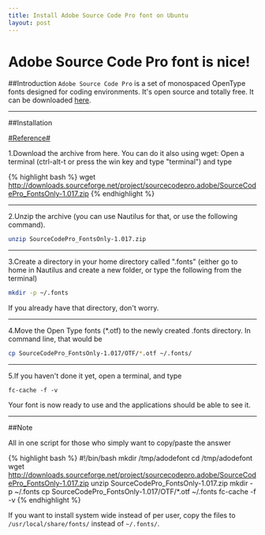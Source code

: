 ```yaml
---
title: Install Adobe Source Code Pro font on Ubuntu
layout: post
---
```


Adobe Source Code Pro font is nice!
=========

##Introduction
`Adobe Source Code Pro` is a set of monospaced OpenType fonts designed for coding environments. It's open source and totally free. It can be downloaded [here](http://store1.adobe.com/cfusion/store/html/index.cfm?event=displayFontPackage&code=1960).

---------------

##Installation

[#Reference#](http://askubuntu.com/questions/193072/how-to-use-the-new-adobe-source-code-pro-font)

1.Download the archive from here. You can do it also using wget: Open a terminal (ctrl-alt-t or press the win key and type "terminal") and type

{% highlight bash %}
wget http://downloads.sourceforge.net/project/sourcecodepro.adobe/SourceCodePro_FontsOnly-1.017.zip
{% endhighlight %}

---------------

2.Unzip the archive (you can use Nautilus for that, or use the following command).

```bash
unzip SourceCodePro_FontsOnly-1.017.zip
```

---------------

3.Create a directory in your home directory called ".fonts" (either go to home in Nautilus and create a new folder, or type the following from the terminal)

```bash
mkdir -p ~/.fonts
```

If you already have that directory, don't worry.

---------------

4.Move the Open Type fonts (*.otf) to the newly created .fonts directory. In command line, that would be

```bash
cp SourceCodePro_FontsOnly-1.017/OTF/*.otf ~/.fonts/
```
---------------

5.If you haven't done it yet, open a terminal, and type
```
fc-cache -f -v
```

Your font is now ready to use and the applications should be able to see it.

---------------

##Note

All in one script for those who simply want to copy/paste the answer

{% highlight bash %}
#!/bin/bash
mkdir /tmp/adodefont
cd /tmp/adodefont
wget http://downloads.sourceforge.net/project/sourcecodepro.adobe/SourceCodePro_FontsOnly-1.017.zip
unzip SourceCodePro_FontsOnly-1.017.zip
mkdir -p ~/.fonts
cp SourceCodePro_FontsOnly-1.017/OTF/*.otf ~/.fonts
fc-cache -f -v
{% endhighlight %}


<script src="https://gist.github.com/jastarex/0738f7d4b3b075b85e73.js"></script>


If you want to install system wide instead of per user, copy the files to `/usr/local/share/fonts/`
instead of `~/.fonts/`.

